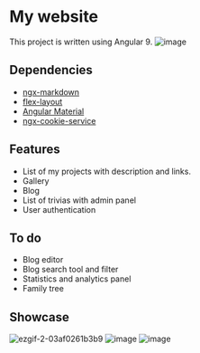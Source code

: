 # My website
This project is written using Angular 9. 
![image](https://user-images.githubusercontent.com/42281413/86944131-98494980-c147-11ea-9681-6a1cf3f4db9e.png)
## Dependencies
* [ngx-markdown](https://www.npmjs.com/package/ngx-markdown) 
* [flex-layout](https://github.com/angular/flex-layout)
* [Angular Material](https://material.angular.io/)
* [ngx-cookie-service](https://www.npmjs.com/package/ngx-cookie-service)
## Features
* List of my projects with description and links.
* Gallery
* Blog
* List of trivias with admin panel
* User authentication
## To do
* Blog editor
* Blog search tool and filter
* Statistics and analytics panel
* Family tree
## Showcase
![ezgif-2-03af0261b3b9](https://user-images.githubusercontent.com/42281413/86945120-f1fe4380-c148-11ea-99c2-8548df72ff2d.gif)
![image](https://user-images.githubusercontent.com/42281413/86945258-2540d280-c149-11ea-8800-dd863ba85b91.png)
![image](https://user-images.githubusercontent.com/42281413/86945364-3853a280-c149-11ea-85ae-5d1878783081.png)